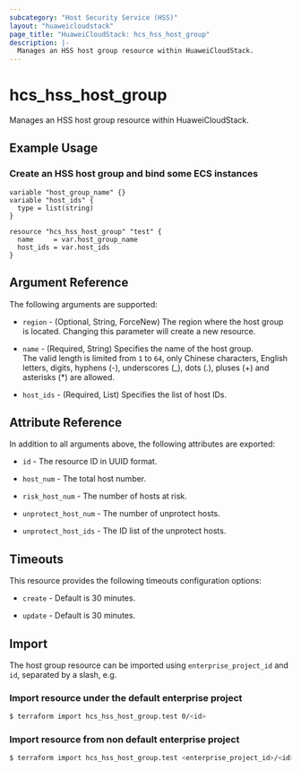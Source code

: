 ```yaml
---
subcategory: "Host Security Service (HSS)"
layout: "huaweicloudstack"
page_title: "HuaweiCloudStack: hcs_hss_host_group"
description: |-
  Manages an HSS host group resource within HuaweiCloudStack.
---
```


# hcs_hss_host_group

Manages an HSS host group resource within HuaweiCloudStack.

## Example Usage

### Create an HSS host group and bind some ECS instances

```hcl
variable "host_group_name" {}
variable "host_ids" {
  type = list(string)
}

resource "hcs_hss_host_group" "test" {
  name     = var.host_group_name
  host_ids = var.host_ids
}
```

## Argument Reference

The following arguments are supported:

* `region` - (Optional, String, ForceNew) The region where the host group is located.
  Changing this parameter will create a new resource.

* `name` - (Required, String) Specifies the name of the host group.  
  The valid length is limited from `1` to `64`, only Chinese characters, English letters, digits, hyphens (-),
  underscores (_), dots (.), pluses (+) and asterisks (*) are allowed.  

* `host_ids` - (Required, List) Specifies the list of host IDs.

## Attribute Reference

In addition to all arguments above, the following attributes are exported:

* `id` - The resource ID in UUID format.

* `host_num` - The total host number.

* `risk_host_num` - The number of hosts at risk.

* `unprotect_host_num` - The number of unprotect hosts.

* `unprotect_host_ids` - The ID list of the unprotect hosts.

## Timeouts

This resource provides the following timeouts configuration options:

* `create` - Default is 30 minutes.

* `update` - Default is 30 minutes.

## Import

The host group resource can be imported using `enterprise_project_id` and `id`, separated by a slash, e.g.

### Import resource under the default enterprise project

```bash
$ terraform import hcs_hss_host_group.test 0/<id>
```

### Import resource from non default enterprise project

```bash
$ terraform import hcs_hss_host_group.test <enterprise_project_id>/<id>
```
